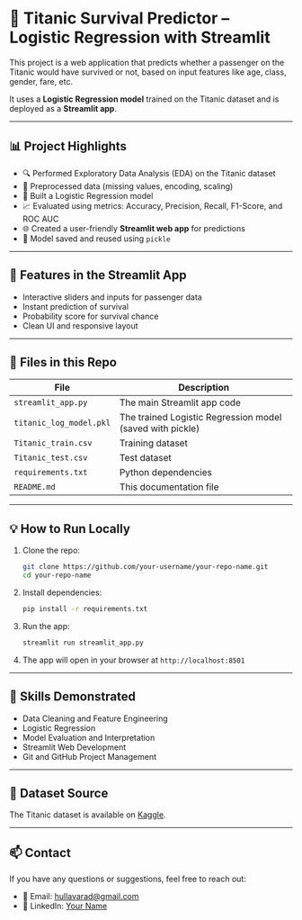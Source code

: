 
# 🚢 Titanic Survival Predictor – Logistic Regression with Streamlit

This project is a web application that predicts whether a passenger on the Titanic would have survived or not, based on input features like age, class, gender, fare, etc.

It uses a **Logistic Regression model** trained on the Titanic dataset and is deployed as a **Streamlit app**.

---

## 📊 Project Highlights

- 🔍 Performed Exploratory Data Analysis (EDA) on the Titanic dataset
- 🧼 Preprocessed data (missing values, encoding, scaling)
- 🧠 Built a Logistic Regression model
- 📈 Evaluated using metrics: Accuracy, Precision, Recall, F1-Score, and ROC AUC
- 🌐 Created a user-friendly **Streamlit web app** for predictions
- 💾 Model saved and reused using `pickle`

---

## 🚀 Features in the Streamlit App

- Interactive sliders and inputs for passenger data
- Instant prediction of survival
- Probability score for survival chance
- Clean UI and responsive layout

---

## 📂 Files in this Repo

| File | Description |
|------|-------------|
| `streamlit_app.py` | The main Streamlit app code |
| `titanic_log_model.pkl` | The trained Logistic Regression model (saved with pickle) |
| `Titanic_train.csv` | Training dataset |
| `Titanic_test.csv` | Test dataset |
| `requirements.txt` | Python dependencies |
| `README.md` | This documentation file |

---

## 💡 How to Run Locally

1. Clone the repo:
   ```bash
   git clone https://github.com/your-username/your-repo-name.git
   cd your-repo-name
   ```

2. Install dependencies:
   ```bash
   pip install -r requirements.txt
   ```

3. Run the app:
   ```bash
   streamlit run streamlit_app.py
   ```

4. The app will open in your browser at `http://localhost:8501`

---

## 📌 Skills Demonstrated

- Data Cleaning and Feature Engineering
- Logistic Regression
- Model Evaluation and Interpretation
- Streamlit Web Development
- Git and GitHub Project Management

---

## 🧠 Dataset Source

The Titanic dataset is available on [Kaggle](https://www.kaggle.com/competitions/titanic/data).

---

## 📫 Contact

If you have any questions or suggestions, feel free to reach out:

- 📧 Email: hullavarad@gmail.com
- 💼 LinkedIn: [Your Name](https://www.linkedin.com/in/shashidhar-hullavarad/)
  
